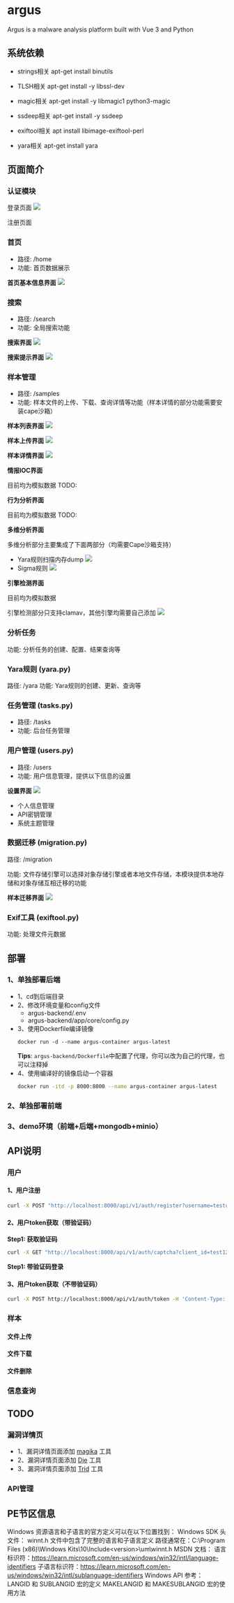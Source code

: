 # argus
Argus is a malware analysis platform built with Vue 3 and Python

## 系统依赖
* strings相关
apt-get install binutils

* TLSH相关
apt-get install -y libssl-dev

* magic相关
apt-get install -y libmagic1 python3-magic

* ssdeep相关
apt-get install -y ssdeep

* exiftool相关
apt install libimage-exiftool-perl

* yara相关
apt-get install yara

## 页面简介
### 认证模块
登录页面
![](imgs/login.png)

注册页面



### 首页
* 路径: /home
* 功能: 首页数据展示

**首页基本信息界面**
![](imgs/home.png)


### 搜索
* 路径: /search
* 功能: 全局搜索功能

**搜索界面**
![](imgs/search.png)

**搜索提示界面**
![](imgs/search-help.png)

### 样本管理
* 路径: /samples
* 功能: 样本文件的上传、下载、查询详情等功能（样本详情的部分功能需要安装cape沙箱）

**样本列表界面**
![](imgs/sample-list.png)

**样本上传界面**
![](imgs/sample-upload.png)

**样本详情界面**
![](imgs/sample-detail.png)


**情报IOC界面**

目前均为模拟数据
TODO:


**行为分析界面**

目前均为模拟数据
TODO:

**多维分析界面**

多维分析部分主要集成了下面两部分（均需要Cape沙箱支持）
* Yara规则扫描内存dump
![](imgs/yara.png)
* Sigma规则
![](imgs/sigma.png)

**引擎检测界面**

目前均为模拟数据

引擎检测部分只支持clamav，其他引擎均需要自己添加
![](imgs/engine.png)



### 分析任务

功能: 分析任务的创建、配置、结果查询等

### Yara规则 (yara.py)
路径: /yara
功能: Yara规则的创建、更新、查询等



### 任务管理 (tasks.py)
* 路径: /tasks
* 功能: 后台任务管理

### 用户管理 (users.py)
* 路径: /users
* 功能: 用户信息管理，提供以下信息的设置

**设置界面**
![](imgs/setting.png)
* 个人信息管理
* API密钥管理
* 系统主题管理

### 数据迁移 (migration.py)
路径: /migration

功能: 文件存储引擎可以选择对象存储引擎或者本地文件存储，本模块提供本地存储和对象存储互相迁移的功能

**样本迁移界面**
![](imgs/migri.png)

### Exif工具 (exiftool.py)
功能: 处理文件元数据

## 部署
### 1、单独部署后端
* 1、cd到后端目录
* 2、修改环境变量和config文件
    * argus-backend/.env
    * argus-backend/app/core/config.py
* 3、使用Dockerfile编译镜像
    ```docker
    docker run -d --name argus-container argus-latest
    ```
    **Tips**: `argus-backend/Dockerfile`中配置了代理，你可以改为自己的代理，也可以注释掉
* 4、使用编译好的镜像启动一个容器
    ```bash
    docker run -itd -p 8000:8000 --name argus-container argus-latest
    ```
### 2、单独部署前端

### 3、demo环境（前端+后端+mongodb+minio）


## API说明
### 用户
#### 1、用户注册
```bash
curl -X POST "http://localhost:8000/api/v1/auth/register?username=testuser&email=test@example.com&password=Test123!@#&is_active=true&is_superuser=false"
```

#### 2、用户token获取（带验证码）

**Step1: 获取验证码**
```bash
curl -X GET "http://localhost:8000/api/v1/auth/captcha?client_id=test123" -o captcha.png
```

**Step1: 带验证码登录**


#### 3、用户token获取（不带验证码）
```bash
curl -X POST http://localhost:8000/api/v1/auth/token -H 'Content-Type: application/x-www-form-urlencoded' -d 'username=usernamexxxx&password=passwordxxxx'
```

### 样本
#### 文件上传

#### 文件下载

#### 文件删除

### 信息查询

## TODO
### 漏洞详情页
* 1、漏洞详情页面添加 [magika](https://github.com/google/magika) 工具
* 2、漏洞详情页面添加 [Die](https://github.com/horsicq/DIE-engine/releases) 工具
* 3、漏洞详情页面添加 [Trid]() 工具

### API管理


## PE节区信息
Windows 资源语言和子语言的官方定义可以在以下位置找到：
Windows SDK 头文件：
winnt.h 文件中包含了完整的语言和子语言定义
路径通常在：C:\Program Files (x86)\Windows Kits\10\Include\<version>\um\winnt.h
MSDN 文档：
语言标识符：https://learn.microsoft.com/en-us/windows/win32/intl/language-identifiers
子语言标识符：https://learn.microsoft.com/en-us/windows/win32/intl/sublanguage-identifiers
Windows API 参考：
LANGID 和 SUBLANGID 宏的定义
MAKELANGID 和 MAKESUBLANGID 宏的使用方法